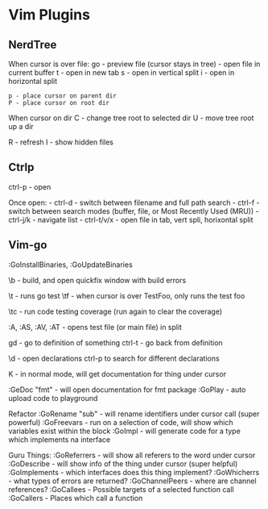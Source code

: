 # Vim Plugins

## NerdTree

When cursor is over file:
	go - preview file (cursor stays in tree)
	<enter> - open file in current buffer
	t - open in new tab
	s - open in vertical split
	i - open in horizontal split

	p - place cursor on parent dir
	P - place cursor on root dir

When cursor on dir
	C - change tree root to selected dir
	U - move tree root up a dir

R - refresh
I - show hidden files

## Ctrlp

ctrl-p - open

Once open:
	- ctrl-d - switch between filename and full path search
	- ctrl-f - switch between search modes (buffer, file, or Most Recently Used (MRU))
	- ctrl-j/k - navigate list
	- ctrl-t/v/x - open file in tab, vert spli, horixontal split

## Vim-go

:GoInstallBinaries, :GoUpdateBinaries

\b - build, and open quickfix window with build errors
	
\t - runs go test
\tf - when cursor is over TestFoo, only runs the test foo

\tc - run code testing coverage (run again to clear the coverage)

:A, :AS, :AV, :AT - opens test file (or main file) in split

gd - go to definition of something
ctrl-t - go back from definition

\d - open declarations ctrl-p to search for different declarations

K - in normal mode, will get documentation for thing under cursor

:GeDoc "fmt" - will open documentation for fmt package
:GoPlay - auto upload code to playground

Refactor
	:GoRename "sub" - will rename identifiers under cursor call (super powerful)
	:GoFreevars - run on a selection of code, will show which variables exist within the block
	:GoImpl <interface> - will generate code for a type which implements na interface

Guru Things:
	:GoReferrers - will show all referers to the word under cursor
	:GoDescribe - will show info of the thing under cursor (super helpful)
	:GoImplements - which interfaces does this thing implement?
	:GoWhicherrs - what types of errors are returned?
	:GoChannelPeers - where are channel references?
	:GoCallees - Possible targets of a selected function call
	:GoCallers - Places which call a function

